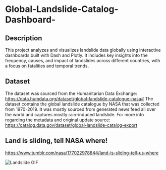 # Global-Landslide-Catalog-Dashboard-

## Description 
This project analyzes and visualizes landslide data globally using interactive dashboards built with Dash and Plotly. It includes key insights into the frequency, causes, and impact of landslides across different countries, with a focus on fatalities and temporal trends.

## Dataset
The dataset was sourced from the Humanitarian Data Exchange: https://data.humdata.org/dataset/global-landslide-catalogue-nasa#
The dataset contains the global landslide catalogue by NASA that was collected from 1970-2019. It was mostly sourced from generated news feed all over the world and captures mostly rain-induced landslide. 
For more info regarding the metadata and original update source: https://catalog.data.gov/dataset/global-landslide-catalog-export

## Land is sliding, tell NASA where!
https://www.tumblr.com/nasa/177022978844/land-is-sliding-tell-us-where

![Landslide GIF](https://akm-img-a-in.tosshub.com/indiatoday/2024-07/wayanad%20landslide.gif?VersionId=bWarREOY0x1QAQHfLbMnRAR.mMO8Ph4k)
